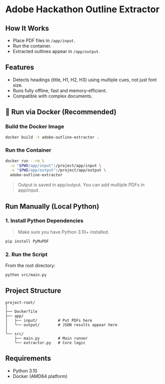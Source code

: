 # Adobe Hackathon Outline Extractor

## How It Works
- Place PDF files in `/app/input`.
- Run the container.
- Extracted outlines appear in `/app/output`.

## Features
- Detects headings (title, H1, H2, H3) using multiple cues, not just font size.
- Runs fully offline, fast and memory-efficient.
- Compatible with complex documents.

## 🐳 Run via Docker (Recommended)
### Build the Docker Image
```bash
docker build -t adobe-outline-extractor .
```
###  Run the Container
```bash
docker run --rm \
  -v "$PWD/app/input":/project/app/input \
  -v "$PWD/app/output":/project/app/output \
  adobe-outline-extractor
```
> Output is saved in app/output. You can add multiple PDFs in app/input.

## Run Manually (Local Python)
### 1. Install Python Dependencies
> Make sure you have Python 3.10+ installed.
```bash
pip install PyMuPDF
```
### 2. Run the Script
From the root directory:
```bash
python src/main.py
```

## Project Structure
```
project-root/
│
├── Dockerfile
├── app/
│   ├── input/         # Put PDFs here
│   └── output/        # JSON results appear here
│
└── src/
    ├── main.py        # Main runner
    └── extractor.py   # Core logic
```

## Requirements
- Python 3.10
- Docker (AMD64 platform)

